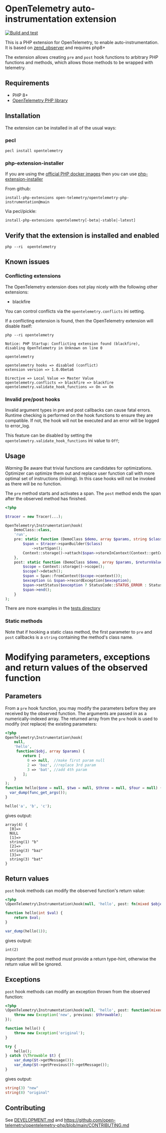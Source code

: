 # OpenTelemetry auto-instrumentation extension

[![Build and test](https://github.com/open-telemetry/opentelemetry-php-instrumentation/actions/workflows/build.yml/badge.svg)](https://github.com/open-telemetry/opentelemetry-php-instrumentation/actions/workflows/build.yml)

This is a PHP extension for OpenTelemetry, to enable auto-instrumentation.
It is based on [zend_observer](https://www.datadoghq.com/blog/engineering/php-8-observability-baked-right-in/) and requires php8+

The extension allows creating `pre` and `post` hook functions to arbitrary PHP functions and methods, which allows those methods to be wrapped with telemetry. 

## Requirements
- PHP 8+
- [OpenTelemetry PHP library](https://github.com/open-telemetry/opentelemetry-php)

## Installation

The extension can be installed in all of the usual ways:

### pecl

```shell
pecl install opentelemetry
```

### php-extension-installer

If you are using the [official PHP docker images](https://hub.docker.com/_/php) then you can use
[php-extension-installer](https://github.com/mlocati/docker-php-extension-installer)

From github:
```shell
install-php-extensions open-telemetry/opentelemetry-php-instrumentation@main
```

Via pecl/pickle:
```shell
install-php-extensions opentelemetry[-beta|-stable|-latest]
```

## Verify that the extension is installed and enabled

```shell
php --ri  opentelemetry
```

## Known issues

### Conflicting extensions

The OpenTelemetry extension does not play nicely with the following other extensions:
- blackfire

You can control conflicts via the `opentelemetry.conflicts` ini setting.

If a conflicting extension is found, then the OpenTelemetry extension will disable itself:

```shell
php --ri opentelemetry

Notice: PHP Startup: Conflicting extension found (blackfire), disabling OpenTelemetry in Unknown on line 0

opentelemetry

opentelemetry hooks => disabled (conflict)
extension version => 1.0.0beta6

Directive => Local Value => Master Value
opentelemetry.conflicts => blackfire => blackfire
opentelemetry.validate_hook_functions => On => On
```

### Invalid pre/post hooks

Invalid argument types in pre and post callbacks can cause fatal errors. Runtime checking is performed on the
hook functions to ensure they are compatible. If not, the hook will not be executed and an error will be logged
to error_log.

This feature can be disabled by setting the `opentelemetry.validate_hook_functions` ini value to `Off`;

## Usage

*Warning* Be aware that trivial functions are candidates for optimizations.
Optimizer can optimize them out and replace user function call with more optimal set of instructions (inlining).
In this case hooks will not be invoked as there will be no function.

The `pre` method starts and activates a span. The `post` method ends the span after the observed method has finished.

```php
<?php

$tracer = new Tracer(...);

OpenTelemetry\Instrumentation\hook(
    DemoClass::class,
    'run',
    pre: static function (DemoClass $demo, array $params, string $class, string $function, ?string $filename, ?int $lineno) use ($tracer) {
        $span = $tracer->spanBuilder($class)
            ->startSpan();
        Context::storage()->attach($span->storeInContext(Context::getCurrent()));
    },
    post: static function (DemoClass $demo, array $params, $returnValue, ?Throwable $exception) use ($tracer) {
        $scope = Context::storage()->scope();
        $scope?->detach();
        $span = Span::fromContext($scope->context());
        $exception && $span->recordException($exception);
        $span->setStatus($exception ? StatusCode::STATUS_ERROR : StatusCode::STATUS_OK);
        $span->end();
    }
);
```

There are more examples in the [tests directory](ext/tests/)

### Static methods

Note that if hooking a static class method, the first parameter to `pre` and `post` callbacks is a `string` containing the method's class name.

# Modifying parameters, exceptions and return values of the observed function

## Parameters

From a `pre` hook function, you may modify the parameters before they are received by the observed function.
The arguments are passed in as a numerically-indexed array. The returned array from the `pre` hook is used
to modify (_not_ replace) the existing parameters:

```php
<?php
OpenTelemetry\Instrumentation\hook(
    null,
    'hello',
     function($obj, array $params) {
        return [
          0 => null,  //make first param null
          2 => 'baz', //replace 3rd param
          3 => 'bat', //add 4th param
        ];
    }
);
function hello($one = null, $two = null, $three = null, $four = null) {
  var_dump(func_get_args());
}

hello('a', 'b', 'c');
```

gives output:
```
array(4) {
  [0]=>
  NULL
  [1]=>
  string(1) "b"
  [2]=>
  string(3) "baz"
  [3]=>
  string(3) "bat"
}
```

## Return values

`post` hook methods can modify the observed function's return value:

```php
<?php
\OpenTelemetry\Instrumentation\hook(null, 'hello', post: fn(mixed $object, array $params, string $return): int => ++$return);

function hello(int $val) {
    return $val;
}

var_dump(hello(1));
```

gives output:
```
int(2)
```

*Important*: the post method _must_ provide a return type-hint, otherwise the return value will be ignored.

## Exceptions

`post` hook methods can modify an exception thrown from the observed function:

```php
<?php
\OpenTelemetry\Instrumentation\hook(null, 'hello', post: function(mixed $object, array $params, mixed $return, ?Throwable $throwable) {
    throw new Exception('new', previous: $throwable);
});

function hello() {
    throw new Exception('original');
}

try {
    hello();
} catch (\Throwable $t) {
    var_dump($t->getMessage());
    var_dump($t->getPrevious()?->getMessage());
}
```

gives output:
```php
string(3) "new"
string(8) "original"
```

## Contributing
See [DEVELOPMENT.md](DEVELOPMENT.md) and https://github.com/open-telemetry/opentelemetry-php/blob/main/CONTRIBUTING.md
